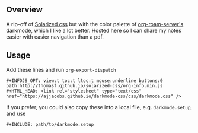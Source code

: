 ## Overview

A rip-off of [Solarized css](https://thomasf.github.io/solarized-css/) but with the color palette of [org-roam-server's](https://github.com/org-roam/org-roam-server) darkmode, which 
I like a lot better. Hosted here so I can share my notes easier with easier navigation than a pdf.

## Usage

Add these lines and run `org-export-dispatch`

```
#+INFOJS_OPT: view:t toc:t ltoc:t mouse:underline buttons:0 path:http://thomasf.github.io/solarized-css/org-info.min.js
#+HTML_HEAD: <link rel="stylesheet" type="text/css" href="https://ajjacobs.github.io/darkmode-css/css/darkmode.css" />
```

If you prefer, you could also copy these into a local file, e.g. `darkmode.setup`, and use 

```
#+INCLUDE: path/to/darkmode.setup
```
